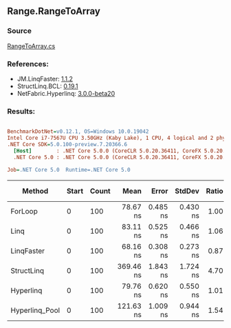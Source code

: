 ﻿## Range.RangeToArray

### Source
[RangeToArray.cs](../LinqBenchmarks/Range/RangeToArray.cs)

### References:
- JM.LinqFaster: [1.1.2](https://www.nuget.org/packages/JM.LinqFaster/1.1.2)
- StructLinq.BCL: [0.19.1](https://www.nuget.org/packages/StructLinq.BCL/0.19.1)
- NetFabric.Hyperlinq: [3.0.0-beta20](https://www.nuget.org/packages/NetFabric.Hyperlinq/3.0.0-beta20)

### Results:
``` ini

BenchmarkDotNet=v0.12.1, OS=Windows 10.0.19042
Intel Core i7-7567U CPU 3.50GHz (Kaby Lake), 1 CPU, 4 logical and 2 physical cores
.NET Core SDK=5.0.100-preview.7.20366.6
  [Host]        : .NET Core 5.0.0 (CoreCLR 5.0.20.36411, CoreFX 5.0.20.36411), X64 RyuJIT
  .NET Core 5.0 : .NET Core 5.0.0 (CoreCLR 5.0.20.36411, CoreFX 5.0.20.36411), X64 RyuJIT

Job=.NET Core 5.0  Runtime=.NET Core 5.0  

```
|         Method | Start | Count |      Mean |    Error |   StdDev | Ratio | RatioSD |  Gen 0 | Gen 1 | Gen 2 | Allocated | CacheMisses/Op | BranchMispredictions/Op |
|--------------- |------ |------ |----------:|---------:|---------:|------:|--------:|-------:|------:|------:|----------:|---------------:|------------------------:|
|        ForLoop |     0 |   100 |  78.67 ns | 0.485 ns | 0.430 ns |  1.00 |    0.00 | 0.2027 |     - |     - |     424 B |              0 |                       0 |
|           Linq |     0 |   100 |  83.11 ns | 0.525 ns | 0.466 ns |  1.06 |    0.01 | 0.2218 |     - |     - |     464 B |              0 |                       0 |
|     LinqFaster |     0 |   100 |  68.16 ns | 0.308 ns | 0.273 ns |  0.87 |    0.01 | 0.2027 |     - |     - |     424 B |              0 |                       0 |
|     StructLinq |     0 |   100 | 369.46 ns | 1.843 ns | 1.724 ns |  4.70 |    0.03 | 0.2141 |     - |     - |     448 B |              1 |                       0 |
|      Hyperlinq |     0 |   100 |  79.76 ns | 0.620 ns | 0.550 ns |  1.01 |    0.01 | 0.2027 |     - |     - |     424 B |              0 |                       0 |
| Hyperlinq_Pool |     0 |   100 | 121.63 ns | 1.009 ns | 0.944 ns |  1.54 |    0.01 | 0.0267 |     - |     - |      56 B |              0 |                       0 |
